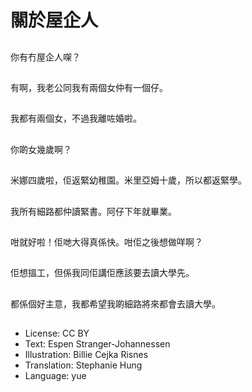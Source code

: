 # 關於屋企人

##
你有冇屋企人㗎？

##
有啊，我老公同我有兩個女仲有一個仔。

##
我都有兩個女，不過我離咗婚啦。

##
你啲女幾歲啊？

##
米娜四歲啦，佢返緊幼稚園。米里亞姆十歲，所以都返緊學。

##
我所有細路都仲讀緊書。阿仔下年就畢業。

##
咁就好啦！佢哋大得真係快。咁佢之後想做咩啊？

##
佢想搵工，但係我同佢講佢應該要去讀大學先。

##
都係個好主意，我都希望我啲細路將來都會去讀大學。

##
* License: CC BY
* Text: Espen Stranger-Johannessen
* Illustration: Billie Cejka Risnes
* Translation: Stephanie Hung
* Language: yue
